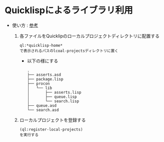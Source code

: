 # Quicklispによるライブラリ利用

- 使い方 : [参考](https://qiita.com/tamurashingo@github/items/0284c086c51e12e29240)
  1. 各ファイルをQuicklipのローカルプロジェクトディレクトリに配置する
     ```
     ql:*quicklisp-home*
     で表示されるパスのlcoal-projectsディレクトリに置く  
     ```
  
     - 以下の様にする  
       ```
       .  
       ├── asserts.asd  
       ├── package.lisp  
       ├── procon  
       │   └── lib  
       │       ├── asserts.lisp  
       │       ├── queue.lisp  
       │       └── search.lisp  
       ├── queue.asd  
       └── search.asd  
       ```

  2. ローカルプロジェクトを登録する  
     ```
     (ql:register-local-projects)  
     を実行する  
     ```
  
